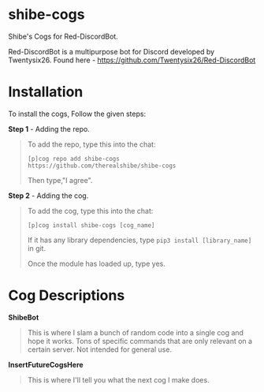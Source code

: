 # shibe-cogs
Shibe's Cogs for Red-DiscordBot. 

Red-DiscordBot is a multipurpose bot for Discord developed by Twentysix26.
Found here - https://github.com/Twentysix26/Red-DiscordBot

# Installation
To install the cogs, Follow the given steps:

**Step 1** - Adding the repo.
> To add the repo, type this into the chat:
> 
> ``[p]cog repo add shibe-cogs https://github.com/therealshibe/shibe-cogs``
> 
> Then type,"I agree".

**Step 2** - Adding the cog.
> To add the cog, type this into the chat:
> 
> ``[p]cog install shibe-cogs [cog_name]``
> 
> If it has any library dependencies, type ``pip3 install [library_name]`` in git.
> 
> Once the module has loaded up, type yes.

# Cog Descriptions
**ShibeBot**
> This is where I slam a bunch of random code into a single cog and hope it works. Tons of specific commands that are only relevant on a certain server. Not intended for general use. 

**InsertFutureCogsHere**
> This is where I'll tell you what the next cog I make does. 
